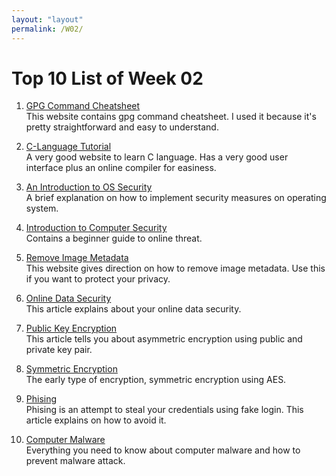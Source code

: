 ```yaml
---
layout: "layout"
permalink: /W02/
---
```


# Top 10 List of Week 02

1. [GPG Command Cheatsheet](http://irtfweb.ifa.hawaii.edu/~lockhart/gpg/)<br>
This website contains gpg command cheatsheet. I used it because it's pretty straightforward and easy to understand.

2. [C-Language Tutorial](https://www.programiz.com/c-programming)<br>
A very good website to learn C language. Has a very good user interface plus an online compiler for easiness.

3. [An Introduction to OS Security](https://www.tutorialspoint.com/operating_system/os_security.htm)<br>
A brief explanation on how to implement security measures on operating system.

4. [Introduction to Computer Security](https://www.youtube.com/watch?v=Dk-ZqQ-bfy4)<br>
Contains a beginner guide to online threat.

5. [Remove Image Metadata](https://gadgets.ndtv.com/apps/features/remove-location-data-from-photos-view-edit-exif-android-windows-mac-iphone-1821872)<br>
This website gives direction on how to remove image metadata. Use this if you want to protect your privacy.

6. [Online Data Security](https://www.khanacademy.org/computing/computers-and-internet/xcae6f4a7ff015e7d:online-data-security)<br>
This article explains about your online data security.

7. [Public Key Encryption](https://www.khanacademy.org/computing/computers-and-internet/xcae6f4a7ff015e7d:online-data-security/xcae6f4a7ff015e7d:data-encryption-techniques/a/public-key-encryption)<br>
This article tells you about asymmetric encryption using public and private key pair.

8. [Symmetric Encryption](https://www.khanacademy.org/computing/computers-and-internet/xcae6f4a7ff015e7d:online-data-security/xcae6f4a7ff015e7d:data-encryption-techniques/a/symmetric-encryption-techniques)<br>
The early type of encryption, symmetric encryption using AES.

9. [Phising](https://www.khanacademy.org/computing/computers-and-internet/xcae6f4a7ff015e7d:online-data-security/xcae6f4a7ff015e7d:cyber-attacks/a/phishing-attacks)<br>
Phising is an attempt to steal your credentials using fake login. This article explains on how to avoid it.

10. [Computer Malware](https://www.khanacademy.org/computing/computers-and-internet/xcae6f4a7ff015e7d:online-data-security/xcae6f4a7ff015e7d:cyber-attacks/a/computer-malware)<br>
Everything you need to know about computer malware and how to prevent malware attack.